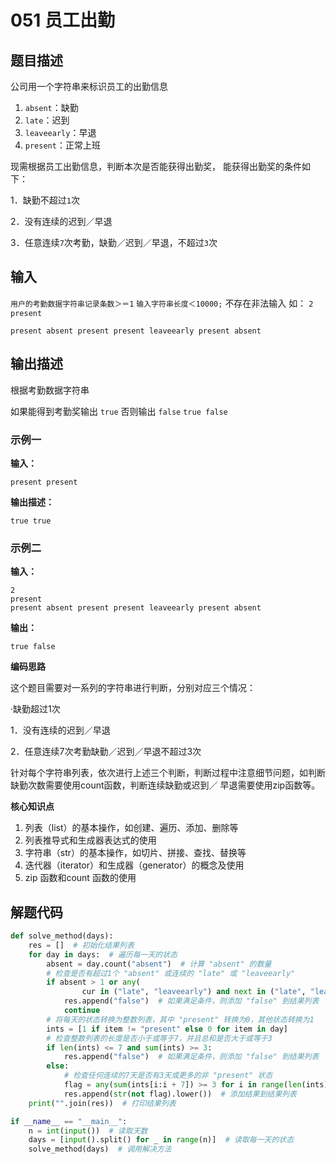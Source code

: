 # 051 员工出勤

## 题目描述

公司用一个字符串来标识员工的出勤信息 

1. `absent`：缺勤
2. `late`：迟到 
3. `leaveearly`：早退 
4. `present`：正常上班

现需根据员工出勤信息，判断本次是否能获得出勤奖， 能获得出勤奖的条件如下：

1．缺勤不超过`1`次

2．没有连续的迟到／早退

3．任意连续`7`次考勤，缺勤／迟到／早退，不超过`3`次

## 输入
`用户的考勤数据字符串记录条数＞＝1`
`输入字符串长度＜10000;`
不存在非法输入 如：
`2`
`present`

`present absent present present leaveearly present absent`
## 输出描述
根据考勤数据字符串

如果能得到考勤奖输出 `true` 否则输出 `false` `true false`
### 示例一

**输入：**
```text
present present
```

**输出描述：**
```text
true true
```

### 示例二

**输入：**

```text
2
present
present absent present present leaveearly present absent
```

**输出：**
```text
true false
```
**编码思路**

这个题目需要对一系列的字符串进行判断，分别对应三个情况：

·缺勤超过1次

1．没有连续的迟到／早退

2．任意连续7次考勤缺勤／迟到／早退不超过3次

针对每个字符串列表，依次进行上述三个判断，判断过程中注意细节问题，如判断缺勤次数需要使用count函数，判断连续缺勤或迟到／ 早退需要使用zip函数等。

**核心知识点**
1. 列表（list）的基本操作，如创建、遍历、添加、删除等 
2. 列表推导式和生成器表达式的使用
3. 字符串（str）的基本操作，如切片、拼接、查找、替换等 
4. 迭代器（iterator）和生成器（generator）的概念及使用 
5. zip 函数和count 函数的使用


## 解题代码

```python
def solve_method(days):
    res = []  # 初始化结果列表
    for day in days:  # 遍历每一天的状态
        absent = day.count("absent")  # 计算 "absent" 的数量
        # 检查是否有超过1个 "absent" 或连续的 "late" 或 "leaveearly"
        if absent > 1 or any(
                cur in ("late", "leaveearly") and next in ("late", "leaveearly") for cur, next in zip(day, day[1:])):
            res.append("false")  # 如果满足条件，则添加 "false" 到结果列表
            continue
        # 将每天的状态转换为整数列表，其中 "present" 转换为0，其他状态转换为1
        ints = [1 if item != "present" else 0 for item in day]
        # 检查整数列表的长度是否小于或等于7，并且总和是否大于或等于3
        if len(ints) <= 7 and sum(ints) >= 3:
            res.append("false")  # 如果满足条件，则添加 "false" 到结果列表
        else:
            # 检查任何连续的7天是否有3天或更多的非 "present" 状态
            flag = any(sum(ints[i:i + 7]) >= 3 for i in range(len(ints) - 7))
            res.append(str(not flag).lower())  # 添加结果到结果列表
    print("".join(res))  # 打印结果列表

if __name__ == "__main__":
    n = int(input())  # 读取天数
    days = [input().split() for _ in range(n)]  # 读取每一天的状态
    solve_method(days)  # 调用解决方法

```


